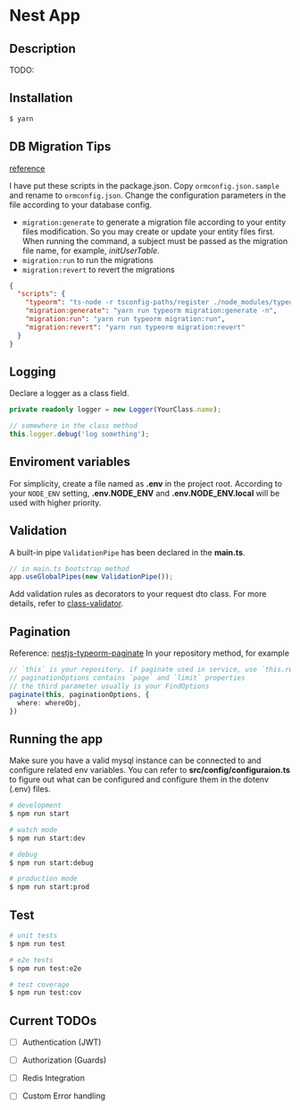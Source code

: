 # Nest App

## Description

TODO:

## Installation

```bash
$ yarn
```

## DB Migration Tips
[reference](https://github.com/nestjs/typeorm/issues/33#issuecomment-469426238)

I have put these scripts in the package.json. Copy `ormconfig.json.sample` and rename to `ormconfig.json`. Change the configuration parameters in the file according to your database config.

+ `migration:generate` to generate a migration file according to your entity files modification. So you may create or update your entity files first. When running the command, a subject must be passed as the migration file name, for example, *initUserTable*.
+ `migration:run` to run the migrations
+ `migration:revert` to revert the migrations
```json
{
  "scripts": {
    "typeorm": "ts-node -r tsconfig-paths/register ./node_modules/typeorm/cli.js",
    "migration:generate": "yarn run typeorm migration:generate -n",
    "migration:run": "yarn run typeorm migration:run",
    "migration:revert": "yarn run typeorm migration:revert"
  }
}
```

## Logging
Declare a logger as a class field.
```ts
private readonly logger = new Logger(YourClass.name);

// somewhere in the class method
this.logger.debug('log something');
```

## Enviroment variables
For simplicity, create a file named as **.env** in the project root.
According to your `NODE_ENV` setting, **.env.NODE_ENV** and **.env.NODE_ENV.local** will be used with higher priority.

## Validation
A built-in pipe `ValidationPipe` has been declared in the **main.ts**.
```ts
// in main.ts bootstrap method
app.useGlobalPipes(new ValidationPipe());
```
Add validation rules as decorators to your request dto class. For more details, refer to [class-validator](https://github.com/typestack/class-validator#validation-decorators).

## Pagination
Reference: [nestjs-typeorm-paginate](https://github.com/nestjsx/nestjs-typeorm-paginate)
In your repository method, for example
```ts
// `this` is your repository. if paginate used in service, use `this.repositoryName`
// paginationOptions contains `page` and `limit` properties
// the third parameter usually is your FindOptions
paginate(this, paginationOptions, {
  where: whereObj,
})
```

## Running the app
Make sure you have a valid mysql instance can be connected to and configure related env variables. You can refer to **src/config/configuraion.ts** to figure out what can be configured and configure them in the dotenv (.env) files.
```bash
# development
$ npm run start

# watch mode
$ npm run start:dev

# debug
$ npm run start:debug

# production mode
$ npm run start:prod
```

## Test

```bash
# unit tests
$ npm run test

# e2e tests
$ npm run test:e2e

# test coverage
$ npm run test:cov
```

## Current TODOs
- [ ] Authentication (JWT)
- [ ] Authorization (Guards)
- [ ] Redis Integration
- [ ] Custom Error handling

